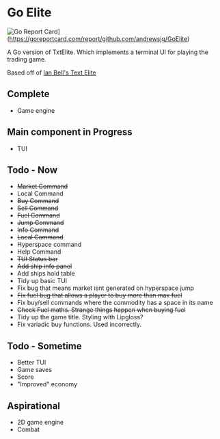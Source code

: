 # Go Elite

![Go Report Card](https://goreportcard.com/badge/github.com/andrewsjg/GoElite)](<https://goreportcard.com/report/github.com/andrewsjg/GoElite>)

A Go version of TxtElite. Which implements a terminal UI for playing the trading game.

Based off of [Ian Bell's Text Elite](http://www.iancgbell.clara.net/elite/text/)

## Complete

- Game engine

## Main component in Progress

- TUI

## Todo - Now

- ~~Market Command~~
- Local Command
- ~~Buy Command~~
- ~~Sell Command~~
- ~~Fuel Command~~
- ~~Jump Command~~
- ~~Info Command~~
- ~~Local Command~~
- Hyperspace command
- Help Command
- ~~TUI Status bar~~
- ~~Add ship info panel~~
- Add ships hold table
- Tidy up basic TUI
- Fix bug that means market isnt generated on hyperspace jump
- ~~Fix fuel bug that allows a player to buy more than max fuel~~
- Fix buy/sell commands where the commodity has a space in its name
- ~~Check Fuel maths. Strange things happen when buying fuel~~
- Tidy up the game title. Styling with Lipgloss?
- Fix variadic buy functions. Used incorrectly.

## Todo - Sometime

- Better TUI
- Game saves
- Score
- "Improved" economy

## Aspirational

- 2D game engine
- Combat
